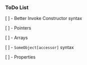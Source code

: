 ### ToDo List

[ ] - Better Invoke Constructor syntax

[ ] - Pointers

[ ] - Arrays

[ ] - `SomeObject[accessor]` syntax

[ ] - Properties
